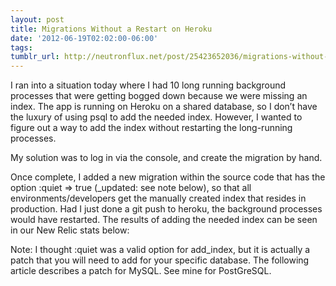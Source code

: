 ```yaml
---
layout: post
title: Migrations Without a Restart on Heroku
date: '2012-06-19T02:02:00-06:00'
tags: 
tumblr_url: http://neutronflux.net/post/25423652036/migrations-without-a-restart-on-heroku
---
```

I ran into a situation today where I had 10 long running background processes that were getting bogged down because we were missing an index. The app is running on Heroku on a shared database, so I don’t have the luxury of using psql to add the needed index. However, I wanted to figure out a way to add the index without restarting the long-running processes.

My solution was to log in via the console, and create the migration by hand.

Once complete, I added a new migration within the source code that has the option :quiet => true (_updated: see note below), so that all environments/developers get the manually created index that resides in production. Had I just done a git push to heroku, the background processes would have restarted. The results of adding the needed index can be seen in our New Relic stats below:



Note: I thought :quiet was a valid option for add_index, but it is actually a patch that you will need to add for your specific database. The following article describes a patch for MySQL. See mine for PostGreSQL.

